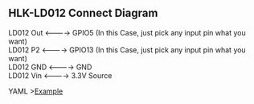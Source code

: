 ## HLK-LD012 Connect Diagram
   
LD012 Out <----> GPIO5 (In this Case, just pick any input pin what you want)   
LD012 P2 <----> GPIO13 (In this Case, just pick any input pin what you want)  
LD012 GND <----> GND   
LD012 Vin <----> 3.3V Source    

YAML >[Example](LD012-Example.yaml)

